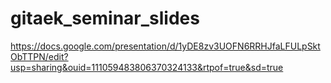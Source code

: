# gitaek_seminar_slides

https://docs.google.com/presentation/d/1yDE8zv3UOFN6RRHJfaLFULpSktObTTPN/edit?usp=sharing&ouid=111059483806370324133&rtpof=true&sd=true
